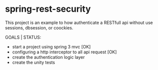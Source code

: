 spring-rest-security
====================

This project is an example to how authenticate a RESTfull api without use sessions, dbsession, or coockies.

GOALS | STATUS:
- start a  project using spring 3 mvc [OK]
- configuring a http interceptor to all api request [OK]
- create the authentication logic layer
- create the unity tests
